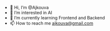 - 👋 Hi, I’m @Ajkouva
- 👀 I’m interested in AI
- 🌱 I’m currently learning Frontend and Backend
- 📫 How to reach me ajkouva@gmail.com

<!---
Ajkouva/Ajkouva is a ✨ special ✨ repository because its `README.md` (this file) appears on your GitHub profile.
You can click the Preview link to take a look at your changes.
--->
